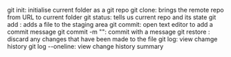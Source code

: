 git init: initialise current folder as a git repo
git clone: brings the remote repo from URL to current folder
git status: tells us current repo and its state
git add <FILE>: adds a file to the staging area
git commit: open text editor to add a commit message
git commit -m "<message>": commit with a message
git restore <FILE>: discard any changes that have been made to the file
git log: view chamge history
git log --oneline: view change history summary